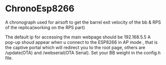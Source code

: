 # ChronoEsp8266
A chronograph used for airsoft to get the barrel exit velocity of the bb &amp; RPS of the replica(working on the RPS part)

The default ip for accessing the main webpage should be 192.168.5.5
A pop-up shoud appear when u connect to the ESP8266 in AP mode , that is the captive portal which will redirect you to the root page, others are /update(OTA)
and /webserial(OTA Serial).
Set your BB weight in the config.h file.
